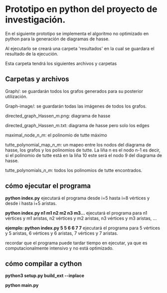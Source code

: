# Prototipo en python del proyecto de investigación.

En el siguiente prototipo se implementa el algoritmo no optimizado en python para la generación de diagramas de hasse.

Al ejecutarlo se creará una carpeta 'resultados' en la cual se guardara el resultado de la ejecución.

Esta carpeta tendrá los siguientes archivos y carpetas

## Carpetas y archivos

Graph/: se guardarán todos los grafos generados para su posterior utilización.

Graph-image/: se guardarán todas las imágenes de todos los grafos.

directed_graph_Hasse$n$_$m$.png: diagrama de hasse

directed_graph_Hasse$n$_$m$.txt: diagrama de hasse pero solo los edges

maximal_node_$n$_$m$: el polinomio de tutte máximo

tutte_polynomial_map_$n$_$m$: un mapeo entre los nodos del diagrama de hasse, los grafos y los polinomios de tutte. La liña n es el nodo n-1 es decir, si el polinomio de tutte está en la liña 10 este será el nodo 9 del diagrama de hasse.

tutte_polynomials_$n$_$m$: todos los polinomios de tutte encontrados.

## cómo ejecutar el programa

**python index.py** ejecutará el programa desde i=5 hasta i=8 vértices y desde i hasta i+5 aristas.

**python index.py n1 m1 n2 m2 n3 m3...** ejecutará el programa para n1 vértices y m1 aristas, n2 vértices y m2 aristas, n3 vértices y m3 aristas, ...

**ejemplo: python index.py 5 5 6 6 7 7** ejecutará el programa para 5 vértices y 5 aristas, 6 vértices y 6 aristas, 7 vértices y 7 aristas.

recordar que el programa puede tardar tiempo en ejecutar, ya que es computacionalmente intensivo y no está optimizado.


## cómo compilar a cython 

**python3 setup.py build_ext --inplace**

**python main.py**

